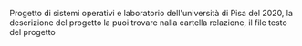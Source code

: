 Progetto di sistemi operativi e laboratorio dell'università di Pisa del 2020, 
la descrizione del progetto la puoi trovare nalla cartella relazione, il file testo del progetto
